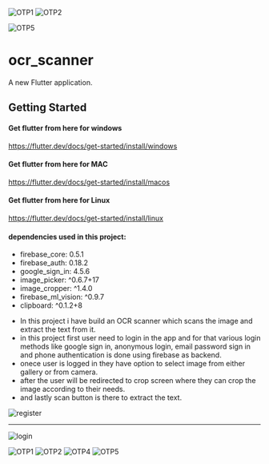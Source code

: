 ![OTP1](https://user-images.githubusercontent.com/83777309/117542549-b832ed80-b036-11eb-9286-493d09e4e075.jpeg)
![OTP2](https://user-images.githubusercontent.com/83777309/117542534-aa7d6800-b036-11eb-8ddf-e87691eb18ac.jpeg)

![OTP5](https://user-images.githubusercontent.com/83777309/117542542-b1a47600-b036-11eb-8b91-f52893613e39.jpeg)
# ocr_scanner

A new Flutter application.

## Getting Started


#### Get flutter from here for windows
<a href="https://flutter.dev/docs/get-started/install/windows">https://flutter.dev/docs/get-started/install/windows</a>

#### Get flutter from here for MAC
<a href="https://flutter.dev/docs/get-started/install/macos">https://flutter.dev/docs/get-started/install/macos</a>

#### Get flutter from here for Linux
<a href="https://flutter.dev/docs/get-started/install/linux">https://flutter.dev/docs/get-started/install/linux</a>

#### dependencies used in this project:
<ul>
  <li>firebase_core: 0.5.1
  <li>firebase_auth: 0.18.2
  <li>google_sign_in: 4.5.6
  <li>image_picker: ^0.6.7+17
  <li>image_cropper: ^1.4.0
  <li>firebase_ml_vision: ^0.9.7
  <li>clipboard: ^0.1.2+8
</ul>

<ul>
  <li>In this project i have build an OCR scanner which scans the image and extract the text from it.</li>
  <li>in this project first user need to login in the app and for that various login methods like google sign in, anonymous login, email password sign in and phone     authentication  is done using firebase as backend.</li>
  <li>onece user is logged in they have option to select image from either gallery or from camera.</li>
  <li>after the user will be redirected to crop screen where they can crop the image according to their needs.</li>
  <li>and lastly scan button is there to extract the text.
</ul>

![register](https://user-images.githubusercontent.com/83777309/117542121-f3ccb800-b034-11eb-8698-5cfb22660022.jpeg) <hr>
![login](https://user-images.githubusercontent.com/83777309/117542392-14e1d880-b036-11eb-8746-a9eb02c29005.jpeg)


![OTP1](https://user-images.githubusercontent.com/83777309/117542578-d567bc00-b036-11eb-8bfc-f06fc75426e8.jpeg)
![OTP2](https://user-images.githubusercontent.com/83777309/117542554-bb2dde00-b036-11eb-8f6f-40b91e46b7d4.jpeg)
![OTP4](https://user-images.githubusercontent.com/83777309/117542592-ddbff700-b036-11eb-966b-daa98ec03173.jpeg)
![OTP5](https://user-images.githubusercontent.com/83777309/117542556-bd903800-b036-11eb-8785-52895a40d2f4.jpeg)





